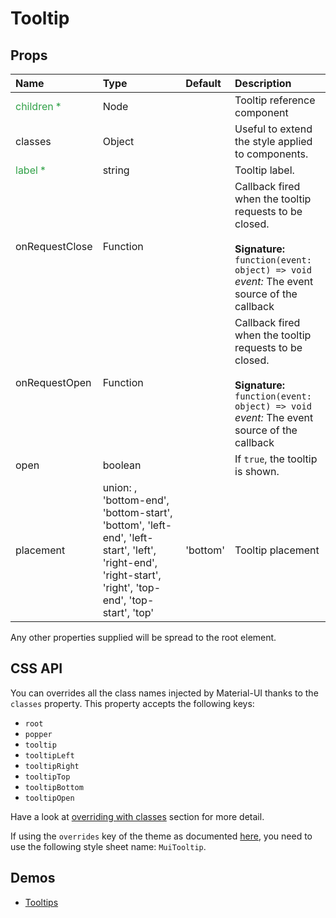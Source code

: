 <!--- This documentation is automatically generated, do not try to edit it. -->

# Tooltip



## Props
| Name | Type | Default | Description |
|:-----|:-----|:--------|:------------|
| <span style="color: #31a148">children *</span> | Node |  | Tooltip reference component |
| classes | Object |  | Useful to extend the style applied to components. |
| <span style="color: #31a148">label *</span> | string |  | Tooltip label. |
| onRequestClose | Function |  | Callback fired when the tooltip requests to be closed.<br><br>**Signature:**<br>`function(event: object) => void`<br>*event:* The event source of the callback |
| onRequestOpen | Function |  | Callback fired when the tooltip requests to be closed.<br><br>**Signature:**<br>`function(event: object) => void`<br>*event:* The event source of the callback |
| open | boolean |  | If `true`, the tooltip is shown. |
| placement | union:&nbsp;, 'bottom-end', 'bottom-start', 'bottom', 'left-end', 'left-start', 'left', 'right-end', 'right-start', 'right', 'top-end', 'top-start', 'top'<br> | 'bottom' | Tooltip placement |

Any other properties supplied will be spread to the root element.

## CSS API

You can overrides all the class names injected by Material-UI thanks to the `classes` property.
This property accepts the following keys:
- `root`
- `popper`
- `tooltip`
- `tooltipLeft`
- `tooltipRight`
- `tooltipTop`
- `tooltipBottom`
- `tooltipOpen`

Have a look at [overriding with classes](/customization/overrides#overriding-with-classes)
section for more detail.

If using the `overrides` key of the theme as documented
[here](/customization/themes#customizing-all-instances-of-a-component-type),
you need to use the following style sheet name: `MuiTooltip`.

## Demos

- [Tooltips](/demos/tooltips)

